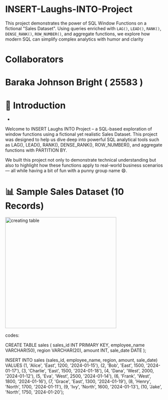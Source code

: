 # INSERT-Laughs-INTO-Project
This project demonstrates the power of  SQL Window Functions on a fictional "Sales Dataset". Using queries enriched with `LAG()`, `LEAD()`, `RANK()`, `DENSE_RANK()`, `ROW_NUMBER()`, and aggregate functions, we explore how modern SQL can simplify complex analytics with humor and clarity

# Collaborators 
# Baraka Johnson Bright ( 25583 )
# 

# 📘 Introduction
-
Welcome to INSERT Laughs INTO Project – a SQL-based exploration of window functions using a fictional yet realistic Sales Dataset. This project was designed to help us dive deep into powerful SQL analytical tools such as LAG(), LEAD(), RANK(), DENSE_RANK(), ROW_NUMBER(), and aggregate functions with PARTITION BY.

We built this project not only to demonstrate technical understanding but also to highlight how these functions apply to real-world business scenarios — all while having a bit of fun with a punny group name 😄.

# 📊 Sample Sales Dataset (10 Records)
<img width="354" alt="creating table" src="https://github.com/user-attachments/assets/1a4e3a4f-6e50-45a5-923f-6b73060895fd" />

codes:

CREATE TABLE sales (
    sales_id INT PRIMARY KEY,
    employee_name VARCHAR(50),
    region VARCHAR(20),
    amount INT,
    sale_date DATE
);

 INSERT INTO sales (sales_id, employee_name, region, amount, sale_date) VALUES
(1, 'Alice', 'East', 1200, '2024-01-15'),
(2, 'Bob', 'East', 1500, '2024-01-17'),
(3, 'Charlie', 'East', 1500, '2024-01-18'),
(4, 'Dana', 'West', 2000, '2024-01-12'),
(5, 'Eva', 'West', 2500, '2024-01-14'),
(6, 'Frank', 'West', 1800, '2024-01-16'),
(7, 'Grace', 'East', 1300, '2024-01-19'),
(8, 'Henry', 'North', 1700, '2024-01-11'),
(9, 'Ivy', 'North', 1600, '2024-01-13'),
(10, 'Jake', 'North', 1750, '2024-01-20');

